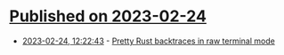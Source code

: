 # [Published on 2023-02-24](index.md)

* [2023-02-24, 12:22:43](https://lobste.rs/s/sdh7y9/pretty_rust_backtraces_raw_terminal_mode) - [Pretty Rust backtraces in raw terminal mode](https://werat.dev/blog/pretty-rust-backtraces-in-raw-terminal-mode/)
